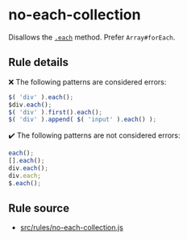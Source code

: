 # no-each-collection

Disallows the [`.each`](https://api.jquery.com/each/) method. Prefer `Array#forEach`.

## Rule details

❌ The following patterns are considered errors:
```js
$( 'div' ).each();
$div.each();
$( 'div' ).first().each();
$( 'div' ).append( $( 'input' ).each() );
```

✔️ The following patterns are not considered errors:
```js
each();
[].each();
div.each();
div.each;
$.each();
```
## Rule source

* [src/rules/no-each-collection.js](/src/rules/no-each-collection.js)
